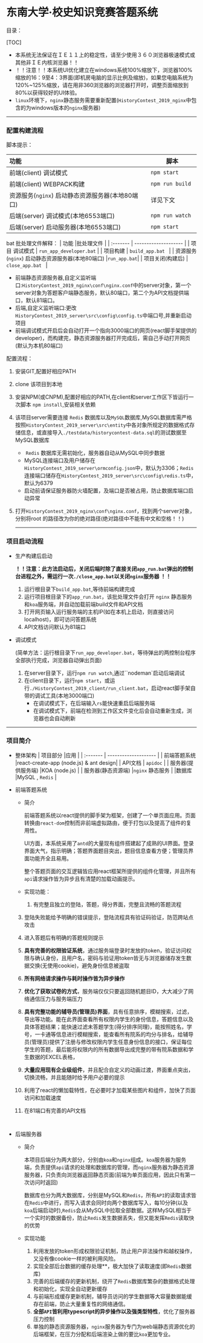 #  东南大学·校史知识竞赛答题系统

目录：

[TOC]

- 本系统无法保证在ＩＥ１１上的稳定性，请至少使用３６０浏览器极速模式或其他非ＩＥ内核浏览器！！
- ！！注意！！本系统UI优化建立在windows系统100%缩放下，浏览器100%缩放的16：9至4：3界面(即机房电脑的显示比例及缩放)，如果您电脑系统为120%~125%缩放，请在用非360浏览器的浏览器打开时，调整页面缩放到80%以获得较好的UI体验。
- `linux`环境下，`nginx`静态服务需要重新配置(`HistoryContest_2019_nginx`中包含的为windows版本的`nginx`服务器)

---
### 配置构建流程

脚本提示：

|   功能       |脚本        |
| :------- | -------------------- |
| 前端(client)  调试模式 |   ` npm start   `   |
| 前端(client)  WEBPACK构建 | `npm run build `|
| 资源服务(`nginx`)  启动静态资源服务器(本地80端口) |详见下文|
| 后端(server)  调试模式(本地6553端口) | `npm run watch `|
| 后端(server)  启动服务器(本地6553端口) |`npm start` |
bat 批处理文件解释：
|   功能       |批处理文件        |
| :------- | -------------------- |
| 项目  调试模式 |   `run_app_developer.bat`   |
| 项目构建 | `build_app.bat ` |
| 资源服务(`nginx`)  启动静态资源服务器(本地80端口) |`run_app.bat`|
| 项目关闭(构建后) | `close_app.bat ` |
   - 前端静态资源服务器,自定义监听端口:`HistoryContest_2019_nginx\conf\nginx.conf`中的server对象，第一个server对象为答题客户端静态服务，默认80端口，第二个为API文档提供端口，默认81端口。
   - 后端,自定义监听端口:更改`HistoryContest_2019_server\src\config\config.ts`中端口号,并重新启动项目
   - 前端调试模式开启后会自动打开一个指向3000端口的网页(react脚手架提供的developer)，而构建完，静态资源服务器打开完成后，需自己手动打开网页(默认为本机80端口)

配置流程：
1. 安装GIT,配置好相应PATH

2. clone 该项目到本地

3. 安装NPM(或CNPM),配置好相应的PATH,在client和server工作区下皆运行一次脚本 `npm install`,安装相关依赖

4. 该项目server需要连接 `Redis` 数据库以及`MySQL`数据库,MySQL数据库需严格按照`HistoryContest_2019_server\src\entity`中各对象所规定的数据格式存储信息，或直接导入`./testdata/historycontest-data.sql`的测试数据至MySQL数据库 

   - ​	`Redis` 数据库无需初始化，服务器自动从MySQL中同步数据
	- ​	MySQL连接端口及用户储存在`HistoryContest_2019_server\ormconfig.json`中，默认为3306；`Redis `连接端口储存在`HistoryContest_2019_server\src\config\redis.ts`中，默认为6379
   - 启动前请保证服务器防火墙配置，及端口是否被占用，防止数据库端口启动异常
5. 打开`HistoryContest_2019_nginx\conf\nginx.conf`，找到两个server对象，分别将root 的路径改为你的绝对路径(绝对路径中不能有中文和空格！！)
  
   ---
### 项目启动流程

- 生产构建后启动

	**！！注意：此方法启动后，关闭后端时除了直接关闭`app_run.bat`弹出的控制台进程之外，需运行一次`./close_app.bat`以关闭`nginx`服务器    ！！**
	
	1. 运行根目录下`build_app.bat`,等待前端构建完成
	2. 运行项目根目录下的`app_run.bat`，该批处理文件会打开 `nginx` 静态服务和`koa`服务端，并自动加载前端build文件和API文档
	3. 打开网页输入运行服务端的主机IP(如在本机上启动，则直接访问localhost)，即可访问答题系统
	4. API文档访问默认为81端口
	
- 调试模式  
  
   (简单方法：运行根目录下`run_app_developer.bat`，等待弹出的两控制台程序全部执行完成，浏览器自动弹出页面)
  
  1. 在server目录下，运行`npm run watch`,通过``nodeman`启动后端调试
  2. 在client目录下，运行`npm start`，或运行`./HistoryContest_2019_client/run_client.bat`，启动react脚手架自带的调试工具(本地3000端口)
     - 在调试模式下，在后端输入`rs`能快速重启后端服务端
     - 在调试模式下，前端在检测到工作区文件变化后会自动重新生成，浏览器也会自动刷新
---
###  项目简介


- 整体架构
   | 项目部分 |应用 |
   | :------- | -------------------- |
   | 前端答题系统 |react-create-app (node.js) & ant design|
   | API文档 | `apidoc` |
   | 服务器(提供服务端)  |KOA (node.js) |
   | 服务器(静态资源端) |`nginx` 静态服务 |
   |数据库 |MySQL , `Redis` |

- 前端答题系统
  
	- 简介
	
	  ​	前端答题系统以react提供的脚手架为框架，创建了一个单页面应用。页面转换由`react-dom`控制而非前端虚拟路由，便于打包以及提高了组件的复用性。
	
	     UI方面，本系统采用了`antd`的大量现有组件搭建起了成熟的UI界面。登录界面大气，指示明确；答题界面题目突出，题目信息查看方便；管理员界面功能齐全且易用。

	  ​	整个答题页面的交互逻辑皆应用react框架所提供的组件化管理，并且所有`api`请求操作皆为异步且有清楚的加载动画提示。
	
	- 实现功能：
		1. 有完整且独立的登陆，答题，得分界面，完整且流畅的答题流程
		
   	3. 登陆失败能给予明确的错误提示，登陆流程具有验证码验证，防范跨站点攻击
		
   	4. 进入答题后有明确的答题规则提示
	
   	5. **具有完善的权限验证系统**，通过服务端登录时发放的token，验证访问权限与确认身份，且用户名，密码与验证用token皆无与浏览器储存发生数据交换(无使用cookie)，避免身份信息被盗取
	
   	6. **所有网络请求操作与耗时操作皆为异步操作**
	
   	7. **优化了获取试卷的方式**，服务端仅仅只要返回随机题目ID，大大减少了网络通信压力与服务端压力
  
   	8. **具有完整功能的辅导员(管理员)界面**，具有任意排序，模糊搜索，过滤，导出等功能。能在此界面查看所有权限内学生的身份信息，答题信息以及具体答题结果；能快速过滤未答题学生(得分排序同理)，能按照姓名，学号，一卡通等信息进行模糊搜索，能查看所有院系的均分与排名，给辅导员(管理员)提供了注册与修改权限内学生任意身份信息的接口，保证每位学生的答题，最后能将权限内的所有数据导出成完整的带有院系数据和学生数据的EXCEL表格，
  
   	8. **大量应用现有企业级组件**，并且配合自定义的动画过渡，界面重点突出，切换流畅，并且能随时给予用户必要的提示
  
   	9. 利用了react的懒加载特性，在必要时才加载某些图片和组件，加快了页面访问和加载速度
  
   	10. 在81端口有完善的API文档
  
   	   ​      
   	
  
- 后端服务器

  - 简介

    ​	本项目后端分为两大部分，分别由`koa`和`nginx`组成。`koa`服务器为服务端，负责提供`api`请求的处理和数据库的管理，而`nginx`服务器为静态资源服务器，只负责向浏览器返回静态页面(前端为单页面应用，因此只有第一次访问时返回)

    ​	数据库也分为两大数据库，分别是MySQL和`Redis`，所有`API`的读取请求皆在`Redis`中进行，而写入请求会同时向两个数据库写入，每10分钟(以及 `koa`后端启动时),`Redis`会从MySQL中拉取全部数据。这样MySQL相当于一个实时的数据备份，防止`Redis`发生数据丢失，但又能发挥`Redis`读取快的优势

  - 实现功能

    1. 利用发放的token形成权限验证机制，防止用户非法操作和越权操作，又没有像cookie一样的被利用风险。
    2. 实现全部后台数据的缓存处理**，极大加快了读取速度(即`Redis`数据库)
    3. 完善的后端缓存的更新机制，绕开了`Redis`数据库繁杂的数据格式处理和初始化，实现全自动更新缓存
    4. 与前端形成缓存更新机制，辅导员访问的学生数据等大容量数据能缓存在前端，防止大量重复性的网络通信。
    5. **全部`API`皆利用typescript的异步操作以及强类型特性**，优化了服务器压力控制
    6. 单独的静态资源服务器，`nginx`服务器为专门为web端静态资源优化的后端框架，在压力分配和后端渲染上做的要比`koa`更加专业。